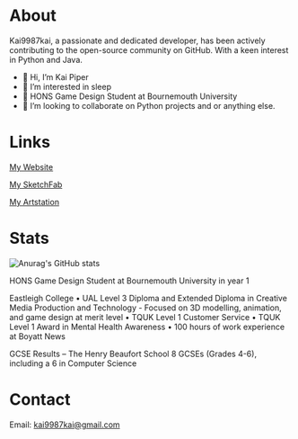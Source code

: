 
# About
Kai9987kai, a passionate and dedicated developer, has been actively contributing to the open-source community on GitHub. With a keen interest in Python and Java.
- 👋 Hi, I’m Kai Piper 
- 👀 I’m interested in sleep
- 🌱 HONS Game Design Student at Bournemouth University 
- 💞️ I’m looking to collaborate on Python projects and or anything else.

<!---
kai9987kai/kai9987kai is a ✨ special ✨ repository because its `README.md` (this file) appears on your GitHub profile.
You can click the Preview link to take a look at your changes.
--->

# Links
[My Website](https://kai9987kai.pw/)


[My SketchFab](https://sketchfab.com/kai9987kai)



[My Artstation](https://www.artstation.com/kai9987kai)



# Stats

![Anurag's GitHub stats](https://github-readme-stats.vercel.app/api?username=kai9987kai&show=reviews,discussions_started,discussions_answered,prs_merged,prs_merged_percentage)


HONS Game Design Student at Bournemouth University in year 1

Eastleigh College
•	UAL Level 3 Diploma and Extended Diploma in Creative Media Production and Technology - Focused on 3D modelling, animation, and game design at merit level
•	TQUK Level 1 Customer Service
•	TQUK Level 1 Award in Mental Health Awareness
•	100 hours of work experience at Boyatt News 


GCSE Results – The Henry Beaufort School
8 GCSEs (Grades 4-6), including a 6 in Computer Science


# Contact
Email: kai9987kai@gmail.com





















